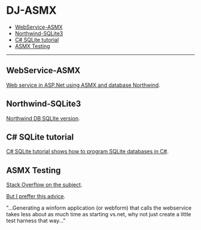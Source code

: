 <h1> DJ-ASMX  </h1>

- [WebService-ASMX](#webservice-asmx)
- [Northwind-SQLite3](#northwind-sqlite3)
- [C# SQLite tutorial](#c-sqlite-tutorial)
- [ASMX Testing](#asmx-testing)

<hr/>

## WebService-ASMX

[Web service in ASP.Net using ASMX and database Northwind](https://github.com/jjorozcodev/WebService-ASMX).

## Northwind-SQLite3

[Northwind DB SQLIte version](https://github.com/jpwhite3/northwind-SQLite3).

## C# SQLite tutorial

[C# SQLite tutorial shows how to program SQLite databases in C#](https://zetcode.com/csharp/sqlite/).

## ASMX Testing

[Stack Overflow on the subject](https://stackoverflow.com/questions/6274488/asmx-webservice-test-tool/6275444).

[But I preffer this advice](https://stackoverflow.com/a/6275156/10870835).

"...Generating a winform application (or webform) that calls the webservice takes less about as much time as starting vs.net, why not just create a little test harness that way..."

